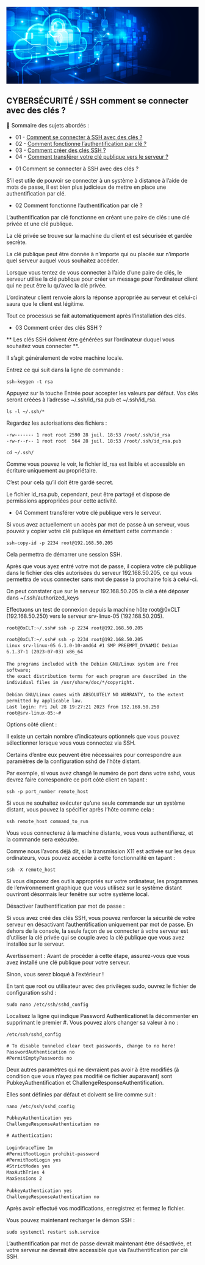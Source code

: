 ![Debian_logo-01](./images/Cloud-et-securite.png)

## CYBERSÉCURITÉ / SSH comment se connecter avec des clés ?

👋 Sommaire des sujets abordés :

- 01 - [Comment se connecter à SSH avec des clés ?](#balise-01)
- 02 - [Comment fonctionne l’authentification par clé ?](#balise-02)
- 03 - [Comment créer des clés SSH ?](#balise-03)
- 04 - [Comment transférer votre clé publique vers le serveur ?](#balise-04)

<a name="balise-01"></a>
- 01 Comment se connecter à SSH avec des clés ?

S’il est utile de pouvoir se connecter à un système à distance à l’aide de mots de passe, il est bien plus judicieux de mettre en place une authentification par clé.

<a name="balise-02"></a>
- 02 Comment fonctionne l’authentification par clé ?

L’authentification par clé fonctionne en créant une paire de clés : une clé privée et une clé publique.

La clé privée se trouve sur la machine du client et est sécurisée et gardée secrète.

La clé publique peut être donnée à n’importe qui ou placée sur n’importe quel serveur auquel vous souhaitez accéder.

Lorsque vous tentez de vous connecter à l’aide d’une paire de clés, le serveur utilise la clé publique pour créer un message pour l’ordinateur client qui ne peut être lu qu’avec la clé privée.

L’ordinateur client renvoie alors la réponse appropriée au serveur et celui-ci saura que le client est légitime.

Tout ce processus se fait automatiquement après l’installation des clés.

<a name="balise-03"></a>
- 03 Comment créer des clés SSH ?

** Les clés SSH doivent être générées sur l’ordinateur duquel vous souhaitez vous connecter **. 

Il s’agit généralement de votre machine locale.

Entrez ce qui suit dans la ligne de commande :
```
ssh-keygen -t rsa
```
Appuyez sur la touche Entrée pour accepter les valeurs par défaut. Vos clés seront créées à l’adresse ~/.ssh/id_rsa.pub et ~/.ssh/id_rsa.
```
ls -l ~/.ssh/*
```
Regardez les autorisations des fichiers :
```
-rw------- 1 root root 2590 28 juil. 18:53 /root/.ssh/id_rsa
-rw-r--r-- 1 root root  564 28 juil. 18:53 /root/.ssh/id_rsa.pub
```
```
cd ~/.ssh/
```
Comme vous pouvez le voir, le fichier id_rsa est lisible et accessible en écriture uniquement au propriétaire.

C’est pour cela qu’il doit être gardé secret.

Le fichier id_rsa.pub, cependant, peut être partagé et dispose de permissions appropriées pour cette activité.

<a name="balise-04"></a>
- 04 Comment transférer votre clé publique vers le serveur.

Si vous avez actuellement un accès par mot de passe à un serveur, vous pouvez y copier votre clé publique en émettant cette commande :
```
ssh-copy-id -p 2234 root@192.168.50.205
```
Cela permettra de démarrer une session SSH.

Après que vous ayez entré votre mot de passe, il copiera votre clé publique dans le fichier des clés autorisées du serveur 192.168.50.205, ce qui vous permettra de vous connecter sans mot de passe la prochaine fois à celui-ci.

On peut constater que sur le serveur 192.168.50.205 la clé a été déposer dans ~/.ssh/authorized_keys

Effectuons un test de connexion depuis la machine hôte root@0xCLT (192.168.50.250) vers le serveur srv-linux-05 (192.168.50.205).
```
root@0xCLT:~/.ssh# ssh -p 2234 root@192.168.50.205
```
```
root@0xCLT:~/.ssh# ssh -p 2234 root@192.168.50.205
Linux srv-linux-05 6.1.0-10-amd64 #1 SMP PREEMPT_DYNAMIC Debian 6.1.37-1 (2023-07-03) x86_64

The programs included with the Debian GNU/Linux system are free software;
the exact distribution terms for each program are described in the
individual files in /usr/share/doc/*/copyright.

Debian GNU/Linux comes with ABSOLUTELY NO WARRANTY, to the extent
permitted by applicable law.
Last login: Fri Jul 28 19:27:21 2023 from 192.168.50.250
root@srv-linux-05:~#
```
Options côté client :

Il existe un certain nombre d’indicateurs optionnels que vous pouvez sélectionner lorsque vous vous connectez via SSH.

Certains d’entre eux peuvent être nécessaires pour correspondre aux paramètres de la configuration sshd de l’hôte distant.

Par exemple, si vous avez changé le numéro de port dans votre sshd, vous devrez faire correspondre ce port côté client en tapant :
```
ssh -p port_number remote_host
```
Si vous ne souhaitez exécuter qu’une seule commande sur un système distant, vous pouvez la spécifier après l’hôte comme cela :
```
ssh remote_host command_to_run
```
Vous vous connecterez à la machine distante, vous vous authentifierez, et la commande sera exécutée.

Comme nous l’avons déjà dit, si la transmission X11 est activée sur les deux ordinateurs, vous pouvez accéder à cette fonctionnalité en tapant :
```
ssh -X remote_host
```
Si vous disposez des outils appropriés sur votre ordinateur, les programmes de l’environnement graphique que vous utilisez sur le système distant ouvriront désormais leur fenêtre sur votre système local.

Désactiver l’authentification par mot de passe :

Si vous avez créé des clés SSH, vous pouvez renforcer la sécurité de votre serveur en désactivant l’authentification uniquement par mot de passe. En dehors de la console, la seule façon de se connecter à votre serveur est d’utiliser la clé privée qui se couple avec la clé publique que vous avez installée sur le serveur.

Avertissement : Avant de procéder à cette étape, assurez-vous que vous avez installé une clé publique pour votre serveur.

Sinon, vous serez bloqué à l’extérieur !

En tant que root ou utilisateur avec des privilèges sudo, ouvrez le fichier de configuration sshd :
```
sudo nano /etc/ssh/sshd_config
```
Localisez la ligne qui indique Password Authenticationet la décommenter en supprimant le premier #. Vous pouvez alors changer sa valeur à no :
```
/etc/ssh/sshd_config
```
```
# To disable tunneled clear text passwords, change to no here!
PasswordAuthentication no
#PermitEmptyPasswords no
```
Deux autres paramètres qui ne devraient pas avoir à être modifiés (à condition que vous n’ayez pas modifié ce fichier auparavant) sont PubkeyAuthentification et ChallengeResponseAuthentification.

Elles sont définies par défaut et doivent se lire comme suit :
```
nano /etc/ssh/sshd_config
```
```
PubkeyAuthentication yes
ChallengeResponseAuthentication no
```
```
# Authentication:

LoginGraceTime 1m
#PermitRootLogin prohibit-password
#PermitRootLogin yes
#StrictModes yes
MaxAuthTries 4
MaxSessions 2

PubkeyAuthentication yes
ChallengeResponseAuthentication no
```
Après avoir effectué vos modifications, enregistrez et fermez le fichier.

Vous pouvez maintenant recharger le démon SSH :
```
sudo systemctl restart ssh.service
```
L’authentification par mot de passe devrait maintenant être désactivée, et votre serveur ne devrait être accessible que via l’authentification par clé SSH.

